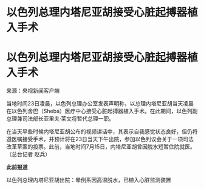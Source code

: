# 以色列总理内塔尼亚胡接受心脏起搏器植入手术

# 以色列总理内塔尼亚胡接受心脏起搏器植入手术

来源：央视新闻客户端

当地时间23日凌晨，以色列总理办公室发表声明称，以总理内塔尼亚胡当天凌晨在以色列舍巴（Sheba）医疗中心接受心脏起搏器植入手术。在此期间，以色列副总理兼司法部长亚里夫·莱文将暂代总理一职。

在当天早些时候内塔尼亚胡公布的视频讲话中，其表示自我感觉状态良好，但仍将遵医嘱接受手术，并预计将在23日当天下午出院，参加以色列议会关于一项司法改革草案的投票。此前，当地时间7月15日，内塔尼亚胡曾因脱水短暂住院就医。（总台记者
赵兵）

**此前报道**

以色列总理内塔尼亚胡出院：晕倒系因高温脱水，已植入心脏监测装置


